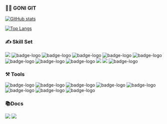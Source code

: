 ### 👩‍💻 GONI GIT

[![GitHub stats](https://github-readme-stats.vercel.app/api?username=JeongGoEun&show_icons=true&theme=buefy?count_private=true&hide=issues,contribs&include_all_commits=true)](https://github.com/anuraghazra/github-readme-stats)

[![Top Langs](https://github-readme-stats.vercel.app/api/top-langs/?username=JeongGoEun&layout=compact)](https://github.com/anuraghazra/github-readme-stats)

### ✍️ Skill Set
<img src="https://img.shields.io/badge/javascript-F7DF1E?style=flat&logo=javascript&logoColor=black"> <img src="https://img.shields.io/badge/TypeScript-3178C6?style=flat&amp;logo=TypeScript&amp;logoColor=white" alt="badge-logo"> <img src="https://img.shields.io/badge/React-61DAFB?style=flat&amp;logo=React&amp;logoColor=white" alt="badge-logo"> <img src="https://img.shields.io/badge/Vue.js-4FC08D?style=flat&amp;logo=Vue.js&amp;logoColor=white" alt="badge-logo"> <img src="https://img.shields.io/badge/Node.js-339933?style=flat&amp;logo=Node.js&amp;logoColor=white" alt="badge-logo"> <img src="https://img.shields.io/badge/Next.js-000000?style=flat&amp;logo=Next.js&amp;logoColor=white" alt="badge-logo"> <img src="https://img.shields.io/badge/HTML5-E34F26?style=flat&amp;logo=HTML5&amp;logoColor=white" alt="badge-logo"> <img src="https://img.shields.io/badge/CSS3-1572B6?style=flat&amp;logo=CSS3&amp;logoColor=white" alt="badge-logo"> <img src="https://img.shields.io/badge/Sass-CC6699?style=flat&amp;logo=Sass&amp;logoColor=white" alt="badge-logo"> <img src="https://img.shields.io/badge/Java-007396?style=flat&logo=OpenJDK&logoColor=white"/>   <img src="https://img.shields.io/badge/-C++-00599C?style=flat&logo=C%2B%2B&logoColor=white"/>
 <img
src="https://img.shields.io/badge/jQuery-0769AD?style=flat&logo=jQuery&logoColor=white" alt="badge-logo">


### ⚒ Tools
<img src="https://img.shields.io/badge/Git-F05032?style=flat&amp;logo=Git&amp;logoColor=white" alt="badge-logo"> <img src="https://img.shields.io/badge/GitHub-181717?style=flat&amp;logo=GitHub&amp;logoColor=white" alt="badge-logo"> <img src="https://img.shields.io/badge/Sourcetree-0052CC?style=flat&amp;logo=Sourcetree&amp;logoColor=white" alt="badge-logo"> <img src="https://img.shields.io/badge/Visual Studio Code-007ACC?style=flat&amp;logo=Visual Studio Code&amp;logoColor=white" alt="badge-logo"> <img src="https://img.shields.io/badge/Jira-0052CC?style=flat&amp;logo=Jira&amp;logoColor=white" alt="badge-logo"> <img src="https://img.shields.io/badge/Confluence-172B4D?style=flat&amp;logo=Confluence&amp;logoColor=white" alt="badge-logo"> <img src="https://img.shields.io/badge/Notion-000000?style=flat&amp;logo=Notion&amp;logoColor=white" alt="badge-logo"> <img src="https://img.shields.io/badge/Figma-F24E1E?style=flat&amp;logo=Figma&amp;logoColor=white" alt="badge-logo">


### 📚Docs
[<img src="https://img.shields.io/badge/Notion-000000?style=flat&logo=Notion&logoColor=white">](https://goeunwiki.notion.site/66e7c8f9cbea4a5d8a9674866f956f5a)
[<img src="https://img.shields.io/badge/Velog-20C997?style=flat&logo=Velog&logoColor=white">](https://velog.io/@wjdrhdms002)
